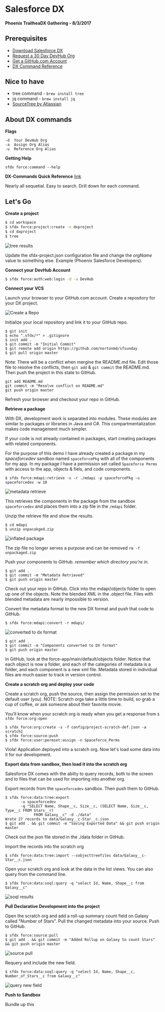 # Salesforce DX

#### Phoenix TrailheaDX Gathering - 8/3/2017

## Prerequisites
* [Download Salesforce DX](https://developer.salesforce.com/docs/atlas.en-us.208.0.sfdx_setup.meta/sfdx_setup/sfdx_setup_install_cli.htm)
* [Request a 30 Day DevHub Org](https://developer.salesforce.com/promotions/orgs/dx-signup)
* [Get a GitHub.com Account](https://github.com/)
* [DX Command Reference](https://github.com/nortonmd/dx-commands)

## Nice to have
* tree command - ```brew install tree```
* jq command - ```brew install jq```
* [SourceTree by Atlassian](https://confluence.atlassian.com/get-started-with-sourcetree/install-sourcetree-847359094.html)

## About DX commands
**Flags**

```
-d  Your DevHub Org
-a  Assign Org Alias
-u  Reference Org Alias
```

**Getting Help**

```
sfdx force:command --help
```

**DX-Commands Quick Reference** [link](https://github.com/nortonmd/dx-commands)

Nearly all sequetial.  Easy to search.  Drill down for each command.


## Let's Go

**Create a project**

```bash
$ cd workspace
$ sfdx force:project:create -n dxproject
$ cd dxproject
$ tree
```
![tree results](images/empty-project-tree.png)

Update the sfdx-project.json configuration file and change the *orgName* value to something else.  Example (Phoenix Salesforce Developers).

**Connect your DevHub Account**

```bash
$ sfdx force:auth:web:login -d -a DevHub 
```

**Connect your VCS**

Launch your browser to your GitHub.com account.  Create a repository for your DX project.  

![Create a Repo](images/dx-demo-create-repo.png)

Initialize your local repository and link it to your GitHub repo.

```
$ git init
$ echo ".sfdx/*" > .gitignore
$ init add .
$ git commit -m "Initial Commit"
$ git remote add origin https://github.com/nortonmd/sfsunday
$ git pull origin master
```

Note: There will be a conflict when mergine the README.md file.  Edit those file to resolve the conflicts, then ```git add``` & ```git commit``` the README.md.  Then push the project in this state to GitHub.

```
git add README.md
git commit -m "Resolve conflict on README.md"
git push origin master
```

Refresh your browser and checkout your repo in GitHub.

**Retrieve a package**

With DX, development work is separated into modules.  These modules are similar to packages or libraries in Java and C#.  This compartmentalization makes code management much simpler.

If your code is not already contained in packages, start creating packages with related components.

For the purpose of this demo I have already created a package in my *spaceforcedev* sandbox named ```spaceforcePkg``` with all of the components for my app.  In my package I have a permission set called ```Spaceforce Perms``` with access to the app, objects & fiels, and code components.

```
$ sfdx force:mdapi:retrieve -s -r ./mdapi -p spaceforcePkg -u spaceforcedev -w 10
```

![metadata retrieve](images/sfdx-force-mdapi-retrieve.png)

This retrieves the components in the package from the sandbox ```spaceforcedev``` and places them into a zip file in the ```/mdapi``` folder.

Unzip the retrieve file and show the results.

```
$ cd mdapi
$ unzip unpacakged.zip
```

![inflated package](images/unzipped-package.png)

The zip file no longer serves a purpose and can be removed ```rm -f unpackaged.zip```

Push your components to GitHub.  *remember which directory you're in.*

```
$ git add .
$ git commit -m "Metadata Retrieved"
$ git push origin master
```

Check out your repo in GitHub.  Click into the mdapi/objects folder to open up one of the objects.  Note the blended XML in the .object file.  Files with blended metadata are nearly impossible to version.  

Convert the metadata format to the new DX format and push that code to GitHub.

```
$ sfdx force:mdapi:convert -r mdapi/
```

![converted to dx format](images/converted-to-dx.png)

```
$ git add .
$ git commit -m "Components converted to DX format"
$ git push origin master
```

In GitHub, look at the force-app/main/default/objects folder.  Notice that each object is now a folder, and each of the categories of metadata is a folder, and each component is a new xml file.  Metadata stored in individual files are much easier to track in version control.

**Create a scratch org and deploy your code**

Create a scratch org, push the source, then assign the permission set to the default user (you).  NOTE: Scratch orgs take a little time to build, so grab a cup of coffee, or ask someone about their favorite movie.  

You'll know when your scratch org is ready when you get a response from ```$ sfdx force:org:open```

```
$ sfdx force:org:create -s -f config/project-scratch-def.json -a scratch1
$ sfdx force:source:push
$ sfdx force:user:permset:assign -n Spaceforce_Perms
```

Viola!  Application deployed into a scratch org.  Now let's load some data into it for our development.

**Export data from sandbox, then load it into the scratch org**

Salesforce DX comes with the abilty to query records, both to the screen and to files that can be used for importing into another org.

Export records from the ```spaceforcedev``` sandbox.  Then push them to GitHub.

```
$ sfdx force:data:tree:export 
       -u spaceforcedev 
       -q "SELECT Name, Shape__c, Size__c, (SELECT Name, Size__c, Type__c FROM Stars__r) 
             FROM Galaxy__c" -d ./data"
Wrote 27 records to data/Galaxy__c-Star__c.json
$ git add . && git commit -m "Saving Exported Data" && git push origin master
```

Check out the json file stored in the ./data folder in GitHub.

Import the records into the scratch org

```
$ sfdx force:data:tree:import --sobjecttreefiles data/Galaxy__c-Star__c.json
```

Open your scratch org and look at the data in the list views.  You can also query from the command line.

```
$ sfdx force:data:soql:query -q "select Id, Name, Shape__c from Galaxy__c"
```

![soql results](images/soql-results.png)

**Pull Declarative Development into the project**

Open the scratch org and add a roll-up summary count field on Galaxy called "Number of Stars".  Pull the changed metadata into your source.  Push to GitHub.

```
$ sfdx force:source:pull
$ git add . && git commit -m "Added Rollup on Galaxy to count Stars" && git push origin master
```

![source pull](images/force-source-pull.png)

Requery and include the new field.

```
$ sfdx force:data:soql:query -q "select Id, Name, Shape__c, Number_of_Stars__c from Galaxy__c"
```

![query new field](images/query-new-field.png)

**Push to Sandbox**

Bundle up this







